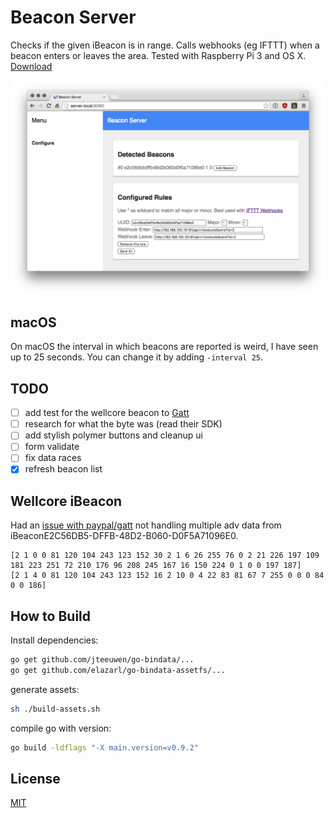 # Beacon Server
Checks if the given iBeacon is in range. Calls webhooks (eg IFTTT) when a beacon enters or leaves the area. Tested with Raspberry Pi 3 and OS X. [Download](https://github.com/yene/beacon-server/releases/latest)

![screenshot](screenshot.png)

## macOS
On macOS the interval in which beacons are reported is weird, I have seen up to 25 seconds.
You can change it by adding `-interval 25`.

## TODO
- [ ] add test for the wellcore beacon to [Gatt](https://github.com/yene/gatt)
- [ ] research for what the byte was (read their SDK)
- [ ] add stylish polymer buttons and cleanup ui
- [ ] form validate
- [ ] fix data races
- [X] refresh beacon list

## Wellcore iBeacon
Had an [issue with paypal/gatt](https://github.com/paypal/gatt/issues/74) not handling multiple adv data from iBeaconE2C56DB5-DFFB-48D2-B060-D0F5A71096E0.
```
[2 1 0 0 81 120 104 243 123 152 30 2 1 6 26 255 76 0 2 21 226 197 109 181 223 251 72 210 176 96 208 245 167 16 150 224 0 1 0 0 197 187]
[2 1 4 0 81 120 104 243 123 152 16 2 10 0 4 22 83 81 67 7 255 0 0 0 84 0 0 186]
```


## How to Build
Install dependencies:
```bash
go get github.com/jteeuwen/go-bindata/...
go get github.com/elazarl/go-bindata-assetfs/...
```

generate assets:
```bash
sh ./build-assets.sh
```

compile go with version:
```bash
go build -ldflags "-X main.version=v0.9.2"
```

## License
[MIT](https://tldrlegal.com/license/mit-license)


